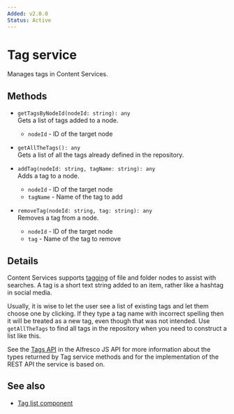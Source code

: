 ```yaml
---
Added: v2.0.0
Status: Active
---
```

# Tag service

Manages tags in Content Services.

## Methods

-   `getTagsByNodeId(nodeId: string): any`  
    Gets a list of tags added to a node.  
    -   `nodeId` - ID of the target node
-   `getAllTheTags(): any`  
    Gets a list of all the tags already defined in the repository.   

-   `addTag(nodeId: string, tagName: string): any`  
    Adds a tag to a node.  
    -   `nodeId` - ID of the target node
    -   `tagName` - Name of the tag to add
-   `removeTag(nodeId: string, tag: string): any`  
    Removes a tag from a node.  
    -   `nodeId` - ID of the target node
    -   `tag` - Name of the tag to remove

## Details

Content Services supports
[tagging](http://docs.alfresco.com/5.2/tasks/site-content-tag.html)
of file and folder nodes to assist with searches. A tag is a short
text string added to an item, rather like a hashtag in social media.

Usually, it is wise to let the user see a list of existing tags and let
them choose one by clicking. If they type a tag name with incorrect spelling
then it will be treated as a new tag, even though that was not intended.
Use `getAllTheTags` to find all tags in the repository when you need to
construct a list like this.

See the
[Tags API](https://github.com/Alfresco/alfresco-js-api/blob/master/src/alfresco-core-rest-api/docs/TagsApi.md)
in the Alfresco JS API for more information about the types returned by Tag
service methods and for the implementation of the REST API the service is
based on.

## See also

-   [Tag list component](tag-list.component.md)
